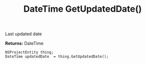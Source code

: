 ﻿---
uid: crmscript_ref_NSProjectEntity_GetUpdatedDate
title: DateTime GetUpdatedDate()
intellisense: NSProjectEntity.GetUpdatedDate
keywords: NSProjectEntity, GetUpdatedDate
so.topic: reference
---

Last updated date

**Returns:** DateTime


```crmscript
NSProjectEntity thing;
DateTime updatedDate  = thing.GetUpdatedDate();
```


